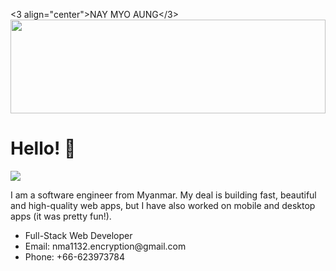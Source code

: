 <3 align="center">NAY MYO AUNG</3>	
<img src="https://raw.githubusercontent.com/matfantinel/matfantinel/master/waves.svg" width="100%" height="150">

# Hello! 👋️
![](https://komarev.com/ghpvc/?username=matfantinel&color=0ca4a5)

I am a software engineer from Myanmar. My deal is building fast, beautiful and high-quality web apps, but I have also worked on mobile and desktop apps (it was pretty fun!). 
<ul>
<li>Full-Stack Web Developer</li>
<li>Email: nma1132.encryption@gmail.com</li>
<li>Phone: +66-623973784</li>
</ul>
